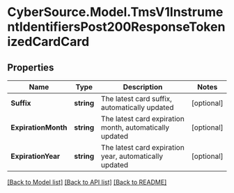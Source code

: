 # CyberSource.Model.TmsV1InstrumentIdentifiersPost200ResponseTokenizedCardCard
## Properties

Name | Type | Description | Notes
------------ | ------------- | ------------- | -------------
**Suffix** | **string** | The latest card suffix, automatically updated | [optional] 
**ExpirationMonth** | **string** | The latest card expiration month, automatically updated | [optional] 
**ExpirationYear** | **string** | The latest card expiration year, automatically updated | [optional] 

[[Back to Model list]](../README.md#documentation-for-models) [[Back to API list]](../README.md#documentation-for-api-endpoints) [[Back to README]](../README.md)

